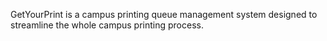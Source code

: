 GetYourPrint is a campus printing queue management system designed to streamline the whole campus printing process.
